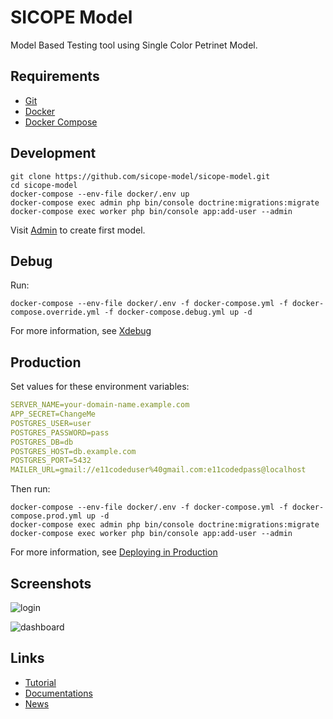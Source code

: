 # SICOPE Model

Model Based Testing tool using Single Color Petrinet Model.

## Requirements

* [Git](https://git-scm.com/downloads)
* [Docker](https://docs.docker.com/get-docker/)
* [Docker Compose](https://docs.docker.com/compose/install/)

## Development

```shell
git clone https://github.com/sicope-model/sicope-model.git
cd sicope-model
docker-compose --env-file docker/.env up
docker-compose exec admin php bin/console doctrine:migrations:migrate
docker-compose exec worker php bin/console app:add-user --admin
```

Visit [Admin](http://localhost) to create first model.

## Debug

Run:

```shell
docker-compose --env-file docker/.env -f docker-compose.yml -f docker-compose.override.yml -f docker-compose.debug.yml up -d
```

For more information, see [Xdebug](https://github.com/dunglas/symfony-docker/blob/main/docs/xdebug.md)

## Production

Set values for these environment variables:

```yaml
SERVER_NAME=your-domain-name.example.com
APP_SECRET=ChangeMe
POSTGRES_USER=user
POSTGRES_PASSWORD=pass
POSTGRES_DB=db
POSTGRES_HOST=db.example.com
POSTGRES_PORT=5432
MAILER_URL=gmail://e11codeduser%40gmail.com:e11codedpass@localhost
```

Then run:

```shell
docker-compose --env-file docker/.env -f docker-compose.yml -f docker-compose.prod.yml up -d
docker-compose exec admin php bin/console doctrine:migrations:migrate
docker-compose exec worker php bin/console app:add-user --admin
```

For more information, see [Deploying in Production](https://github.com/dunglas/symfony-docker/blob/main/docs/production.md)

## Screenshots

![login](http://sicope-model.github.io/img/screenshots/login.png)

![dashboard](http://sicope-model.github.io/img/screenshots/dashboard.png)


## Links

* [Tutorial](https://sicope-model.github.io/docs/tutorial)
* [Documentations](https://sicope-model.github.io/docs)
* [News](http://sicope-model.github.io/blog)
